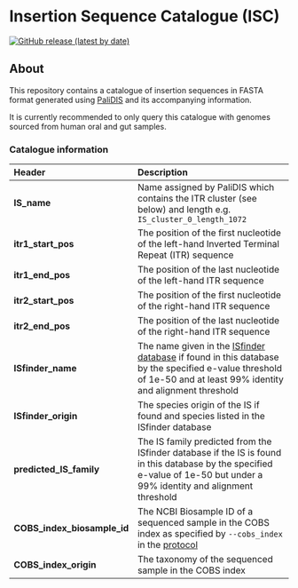 # Insertion Sequence Catalogue (ISC)


[![GitHub release (latest by date)](https://img.shields.io/github/v/release/blue-moon22/ISC)](https://github.com/blue-moon22/ISC/releases)

## About
This repository contains a catalogue of insertion sequences in FASTA format generated using [PaliDIS](https://github.com/blue-moon22/palidis) and its accompanying information.

It is currently recommended to only query this catalogue with genomes sourced from human oral and gut samples.

### Catalogue information

Header | Description
:--- | :---
**IS_name** | Name assigned by PaliDIS which contains the ITR cluster (see below) and length e.g. `IS_cluster_0_length_1072`
**itr1_start_pos** | The position of the first nucleotide of the left-hand Inverted Terminal Repeat (ITR) sequence
**itr1_end_pos** | The position of the last nucleotide of the left-hand ITR sequence
**itr2_start_pos** | The position of the first nucleotide of the right-hand ITR sequence
**itr2_end_pos** | The position of the last nucleotide of the right-hand ITR sequence
**ISfinder_name** | The name given in the [ISfinder database](https://github.com/blue-moon22/palidis/tree/master/db/ISfinder-sequences) if found in this database by the specified e-value threshold of 1e-50 and at least 99% identity and alignment threshold
**ISfinder_origin** | The species origin of the IS if found and species listed in the ISfinder database
**predicted_IS_family** | The IS family predicted from the ISfinder database if the IS is found in this database by the specified e-value of 1e-50 but under a 99% identity and alignment threshold
**COBS_index_biosample_id** | The NCBI Biosample ID of a sequenced sample in the COBS index as specified by `--cobs_index` in the [protocol](protocols/protocol.md)
**COBS_index_origin** | The taxonomy of the sequenced sample in the COBS index
